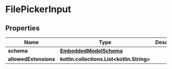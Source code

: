 
# FilePickerInput

## Properties
Name | Type | Description | Notes
------------ | ------------- | ------------- | -------------
**schema** | [**EmbeddedModelSchema**](EmbeddedModelSchema) |  |  [optional]
**allowedExtensions** | **kotlin.collections.List&lt;kotlin.String&gt;** |  |  [optional]



